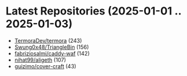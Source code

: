 # Latest Repositories (2025-01-01 .. 2025-01-03)

- [TermoraDev/termora](https://github.com/TermoraDev/termora) (243)
- [Swung0x48/TriangleBin](https://github.com/Swung0x48/TriangleBin) (156)
- [fabriziosalmi/caddy-waf](https://github.com/fabriziosalmi/caddy-waf) (142)
- [nihat99/aligeth](https://github.com/nihat99/aligeth) (107)
- [guizimo/cover-craft](https://github.com/guizimo/cover-craft) (43)
